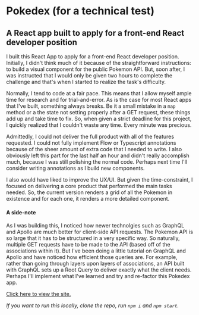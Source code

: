 # Pokedex (for a technical test)

## A React app built to apply for a front-end React developer position

I built this React App to apply for a front-end React developer position. Initially, I didn't think much of it because of the straightforward instructions: to build a visual component for the public Pokemon API. But, soon after, I was instructed that I would only be given two hours to complete the challenge and that's when I started to realize the task's difficulty.

Normally, I tend to code at a fair pace. This means that I allow myself ample time for research and for trial-and-error. As is the case for most React apps that I've built, something always breaks. Be it a small mistake in a `map` method or a the state not setting properly after a GET request, these things add up and take time to fix. So, when given a strict deadline for this project, I quickly realized that I couldn't waste any time. Every minute was precious.

Admittedly, I could not deliver the full product with all of the features requested. I could not fully implement Flow or Typescript annotations because of the sheer amount of extra code that I needed to write. I also obviously left this part for the last half an hour and didn't really accomplish much, because I was still polishing the normal code. Perhaps next time I'll consider writing annotations as I build new components. 

I also would have liked to improve the UX/UI. But given the time-constraint, I focused on delivering a core product that performed the main tasks needed. So, the current version renders a grid of all the Pokemon in existence and for each one, it renders a more detailed component. 

#### A side-note

As I was building this, I noticed how newer technolgies such as GraphQL and Apollo are much better for client-side API requests. The Pokemon API is so large that it has to be structured in a very specific way. So naturally, multiple GET requests have to be made to the API (based off of the associations within it). But I've been doing a little tutorial on GraphQL and Apollo and have noticed how efficient those queries are. For example, rather than going through layers upon layers of associations, an API built with GraphQL sets up a Root Query to deliver exactly what the client needs. Perhaps I'll implement what I've learned and try and re-factor this Pokedex app.

[Click here to view the site.](https://raglaks.github.io/pokechallenge/)

_If you want to run this locally, clone the repo,  run `npm i` and `npm start`._
